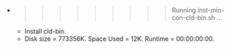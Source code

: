 * >>>>>>>>> Running inst-min-con-cld-bin.sh ...
  * Install cld-bin.
  * Disk size = 773356K. Space Used = 12K. Runtime = 00:00:00:00.
